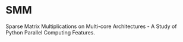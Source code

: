 # SMM
Sparse Matrix Multiplications on Multi-core Architectures - A Study of Python Parallel Computing Features.
